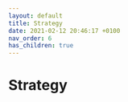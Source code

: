 ```yaml
---
layout: default
title: Strategy
date: 2021-02-12 20:46:17 +0100
nav_order: 6
has_children: true
---
```

# Strategy
